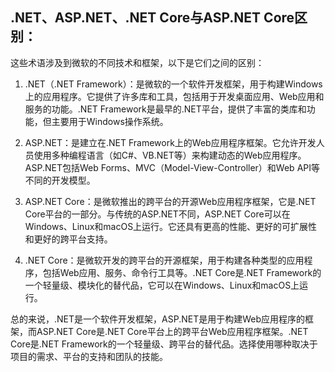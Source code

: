 ## .NET、ASP.NET、.NET Core与ASP.NET Core区别：

这些术语涉及到微软的不同技术和框架，以下是它们之间的区别：

1. .NET（.NET Framework）：是微软的一个软件开发框架，用于构建Windows上的应用程序。它提供了许多库和工具，包括用于开发桌面应用、Web应用和服务的功能。.NET Framework是最早的.NET平台，提供了丰富的类库和功能，但主要用于Windows操作系统。

2. ASP.NET：是建立在.NET Framework上的Web应用程序框架。它允许开发人员使用多种编程语言（如C#、VB.NET等）来构建动态的Web应用程序。ASP.NET包括Web Forms、MVC（Model-View-Controller）和Web API等不同的开发模型。

3. ASP.NET Core：是微软推出的跨平台的开源Web应用程序框架，它是.NET Core平台的一部分。与传统的ASP.NET不同，ASP.NET Core可以在Windows、Linux和macOS上运行。它还具有更高的性能、更好的可扩展性和更好的跨平台支持。

4. .NET Core：是微软开发的跨平台的开源框架，用于构建各种类型的应用程序，包括Web应用、服务、命令行工具等。.NET Core是.NET Framework的一个轻量级、模块化的替代品，它可以在Windows、Linux和macOS上运行。

总的来说，.NET是一个软件开发框架，ASP.NET是用于构建Web应用程序的框架，而ASP.NET Core是.NET Core平台上的跨平台Web应用程序框架。.NET Core是.NET Framework的一个轻量级、跨平台的替代品。选择使用哪种取决于项目的需求、平台的支持和团队的技能。